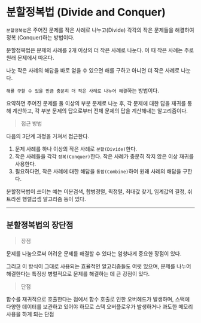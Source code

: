 # 분할정복법 (Divide and Conquer) 

`분할정복법`은 주어진 문제를 작은 사례로 나누고(Divide) 각각의 작은 문제들을 해결하여 정복 (Conquer)하는 방법이다.

분할정복법은 문제의 사례를 2개 이상의 더 작은 사례로 나눈다. 이 때 작은 사례는 주로 원래 문제에서 따온다.

나눈 작은 사례의 해답을 바로 얻을 수 있으면 해를 구하고 아니면  더 작은 사례로 나눈다.

`해를 구할 수 있을 만큼 충분히 더 작은 사례로 나누어 해결`하는 방법이다.

요약하면 주어진 문제를 둘 이상의 부분 문제로 나눈 후, 각 문제에 대한 답을 재귀를 통해 계산하고, 각 부분 문제의 답으로부터 전체 문제의 답을 계산해내는 알고리즘이다.



> 접근 방법

다음의 3단계 과정을 거쳐서 접근한다.

1. 문제 사례를 하나 이상의 작은 사례로 `분할(Divide)`한다.
2. 작은 사례들을 각각 `정복(Conquer)`한다. 작은 사례가 충분히 작지 않은 이상 재귀를 사용한다.
3. 필요하다면, 작은 사례에 대한 해답을 `통합(Combine)`하여 원래 사례의 해답을 구한다.

분할정복법이 쓰이는 예는 이분검색, 합병정렬, 퀵정렬, 최대값 찾기, 임계값의 결정, 쉬트라센 행렬곱셈 알고리즘 등이 있다.

---

## 분할정복법의 장단점

> 장점

문제를 나눔으로써 어려운 문제를 해결할 수 있다는 엄청나게 중요한 장점이 있다. 

그리고 이 방식이 그대로 사용되는 효율적인 알고리즘들도 여럿 있으며, 문제를 나누어 해결한다는 특징상 병렬적으로 문제를 해결하는 데 큰 강점이 있다. 

> 단점

함수를 재귀적으로 호출한다는 점에서 함수 호출로 인한 오버헤드가 발생하며, 스택에 다양한 데이터를 보관하고 있어야 하므로 스택 오버플로우가 발생하거나 과도한 메모리 사용을 하게 되는 단점



